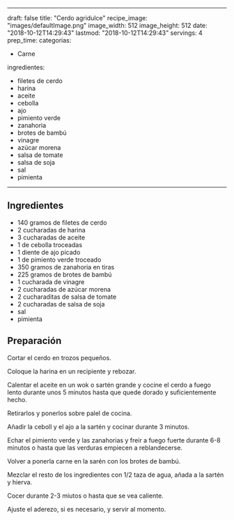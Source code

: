 
---
draft: false
title: "Cerdo agridulce"
recipe_image: "images/defaultImage.png"
image_width: 512
image_height: 512
date: "2018-10-12T14:29:43"
lastmod: "2018-10-12T14:29:43"
servings: 4
prep_time: 
categorias:
  - Carne

ingredientes:
  - filetes de cerdo
  - harina
  - aceite
  - cebolla
  - ajo
  - pimiento verde
  - zanahoria
  - brotes de bambú
  - vinagre
  - azúcar morena
  - salsa de tomate
  - salsa de soja
  - sal
  - pimienta
---

## Ingredientes
- 140 gramos de filetes de cerdo
- 2 cucharadas de harina
- 3 cucharadas de aceite
- 1  de cebolla troceadas
- 1 diente de ajo picado
- 1  de pimiento verde troceado
- 350 gramos de zanahoria en tiras
- 225 gramos de brotes de bambú
- 1 cucharada de vinagre
- 2 cucharadas de azúcar morena
- 2 cucharaditas de salsa de tomate
- 2 cucharadas de salsa de soja
- sal
- pimienta

## Preparación
Cortar el cerdo en trozos pequeños.

Coloque la harina en un recipiente y rebozar.

Calentar el aceite en un wok o sartén grande y cocine el cerdo a fuego lento durante unos 5 minutos hasta que quede dorado y suficientemente hecho.

Retirarlos y ponerlos sobre palel de cocina.

Añadir la ceboll y el ajo a la sartén y cocinar durante 3 minutos.

Echar el pimiento verde y las zanahorias y freir a fuego fuerte durante 6-8 minutos o hasta que las verduras empiecen a reblandecerse.

Volver a ponerla carne en la sarén con los brotes de bambú.

Mezclar el resto de los ingredientes con 1/2 taza de agua, añada a la sartén y hierva.

Cocer durante 2-3 miutos o hasta que se vea caliente.

Ajuste el aderezo, si es necesario, y servir al momento.


